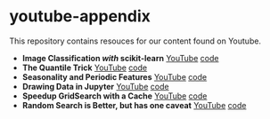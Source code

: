 # youtube-appendix

This repository contains resouces for our content found on Youtube. 

- **Image Classification *with* scikit-learn** [YouTube](https://youtu.be/lzXKsY3bANw) [code](https://github.com/probabl-ai/youtube-appendix/blob/main/01-sklearn-image/notebook.ipynb)
- **The Quantile Trick** [YouTube](https://www.youtube.com/watch?v=yLz1NELcIM0) [code](https://github.com/probabl-ai/youtube-appendix/blob/main/02-quantile/notebook.ipynb)
- **Seasonality and Periodic Features** [YouTube](https://youtu.be/cEpiqu3QCW0) [code](https://github.com/probabl-ai/youtube-appendix/blob/main/03-periodic-features/notebook.ipynb)
- **Drawing Data in Jupyter** [YouTube](https://youtu.be/STPv0jSAQEk) [code](https://github.com/probabl-ai/youtube-appendix/blob/main/04-drawing-data/notebook.ipynb)
- **Speedup GridSearch with a Cache** [YouTube](https://www.youtube.com/watch?v=KdIcUDqMVpE) [code](https://github.com/probabl-ai/youtube-appendix/blob/main/05-cache/notebook.ipynb)
- **Random Search is Better, but has one caveat** [YouTube](https://www.youtube.com/watch?v=1FMnKAcaVPk&list=PLSIzlWDI17bS025ph6R0W_3RKM0qJ3qoO&index=6) [code](https://github.com/probabl-ai/youtube-appendix/blob/main/05-cache/random-caching.ipynb)
<!-- - **Building Elaborate Pipelines** [YouTube](https://youtu.be/STPv0jSAQEk) [code](https://github.com/probabl-ai/youtube-appendix/blob/main/06-elaborate-pipelines/notebook.ipynb) -->
